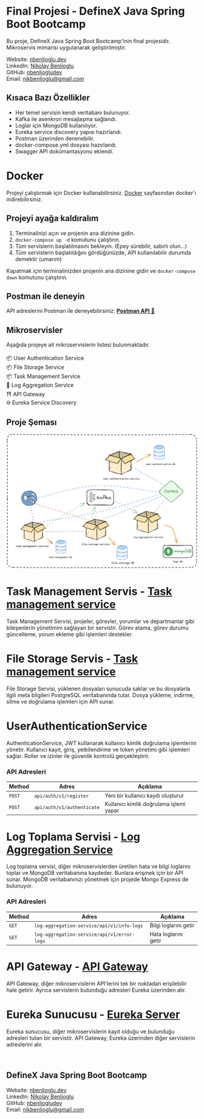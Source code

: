 
# Final Projesi - DefineX Java Spring Boot Bootcamp

Bu proje, DefineX Java Spring Boot Bootcamp'inin final projesidir. Mikroservis mimarisi uygulanarak geliştirilmiştir.

Website: [nbenlioglu.dev](https://www.nbenlioglu.dev/)<br>
LinkedIn: [Nikolay Benlioglu](https://www.linkedin.com/in/nikolay-benlioglu/)<br>
GitHub: [nbenliogludev](https://github.com/nbenliogludev)<br>
Email: [nikbenlioglu@gmail.com](mailto:nikbenlioglu@gmail.com)

## Kısaca Bazı Özellikler

- Her temel servisin kendi veritabanı bulunuyor.
- Kafka ile asenkron mesajlaşma sağlandı.
- Loglar için MongoDB kullanılıyor.
- Eureka service discovery yapısı hazırlandı.
- Postman üzerinden denenebilir.
- docker-compose.yml dosyası hazırlandı.
- Swagger API dokümantasyonu eklendi.

# Docker

Projeyi çalıştırmak için Docker kullanabilirsiniz. [Docker](https://www.docker.com/products/docker-desktop) sayfasından docker'ı indirebilirsiniz.

## Projeyi ayağa kaldıralım

1. Terminalinizi açın ve projenin ana dizinine gidin.
2. `docker-compose up -d` komutunu çalıştırın.
3. Tüm servislerin başlatılmasını bekleyin. (Epey sürebilir, sabırlı olun...)
4. Tüm servislerin başlatıldığını gördüğünüzde, API kullanılabilir durumda demektir (umarım)

Kapatmak için terminalinizden projenin ana dizinine gidin ve `docker-compose down` komutunu çalıştırın.

## Postman ile deneyin
API adreslerini Postman ile deneyebilirsiniz: [**Postman API** 🚀](https://documenter.getpostman.com/view/5602393/2sAYkHoxrE)

## Mikroservisler

Aşağıda projeye ait mikroservislerin listesi bulunmaktadır.<br>
<br>📦 User Authentication Service
<br>📦 File Storage Service
<br>📦 Task Management Service
<br>🐝 Log Aggregation Service
<br>⛩️ API Gateway
<br>🌐 Eureka Service Discovery


## Proje Şeması

![Proje Diyagramı](images/definex-project-diagram.png)

# Task Management Servis - [Task management service](task-management-service)

Task Management Servisi, projeler, görevler, yorumlar ve departmanlar gibi bileşenlerin yönetimini sağlayan bir servistir. Görev atama, görev durumu güncelleme, yorum ekleme gibi işlemleri destekler.

# File Storage Servis - [Task management service](file-storage-service)

File Storage Servisi, yüklenen dosyaları sunucuda saklar ve bu dosyalarla ilgili meta bilgileri PostgreSQL veritabanında tutar. Dosya yükleme, indirme, silme ve doğrulama işlemleri için API sunar.

# UserAuthenticationService

AuthenticationService, JWT kullanarak kullanıcı kimlik doğrulama işlemlerini yönetir. Kullanıcı kayıt, giriş, yetkilendirme ve token yönetimi gibi işlemleri sağlar. Roller ve izinler ile güvenlik kontrolü gerçekleştirir.

### API Adresleri

| Method | Adres                      | Açıklama                                |
|--------|----------------------------|-----------------------------------------|
| `POST` | `api/auth/v1/register`     | Yeni bir kullanıcı kaydı oluşturur      |
| `POST` | `api/auth/v1/authenticate` | Kullanıcı kimlik doğrulama işlemi yapar |


# Log Toplama Servisi - [Log Aggregation Service](log-aggregation-service)

Log toplama servisi, diğer mikroservislerden üretilen hata ve bilgi loglarını toplar ve MongoDB veritabanına kaydeder.
Bunlara erişmek için bir API sunar. MongoDB veritabanınızı yönetmek için projede Mongo Express de bulunuyor.

### API Adresleri

| Method | Adres                                      | Açıklama              |
|--------|--------------------------------------------|-----------------------|
| `GET`  | `log-aggregation-service/api/v1/info-logs` | Bilgi loglarını getir |
| `GET`  | `log-aggregation-service/api/v1/error-logs`| Hata loglarını getir  |

# API Gateway - [API Gateway](api-gateway)

API Gateway, diğer mikroservislerin API'lerini tek bir noktadan erişilebilir hale getirir. Ayrıca servislerin bulunduğu adresleri Eureka üzerinden alır.

# Eureka Sunucusu - [Eureka Server](eureka-server)

Eureka sunucusu, diğer mikroservislerin kayıt olduğu ve bulunduğu adresleri tutan bir servistir. API Gateway, Eureka üzerinden diğer servislerin adreslerini alır.

<br>

## DefineX Java Spring Boot Bootcamp

Website: [nbenlioglu.dev](https://www.nbenlioglu.dev/)<br>
LinkedIn: [Nikolay Benlioglu](https://www.linkedin.com/in/nikolay-benlioglu/)<br>
GitHub: [nbenliogludev](https://github.com/nbenliogludev)<br>
Email: [nikbenlioglu@gmail.com](mailto:nikbenlioglu@gmail.com)

